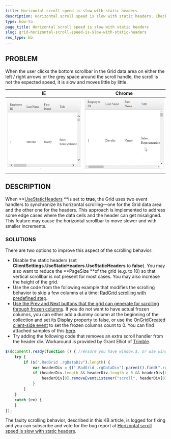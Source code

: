 ```yaml
---
title: Horizontal scroll speed is slow with static headers
description: Horizontal scroll speed is slow with static headers. Check it now!
type: how-to
page_title: Horizontal scroll speed is slow with static headers
slug: grid-horizontal-scroll-speed-is-slow-with-static-headers
res_type: kb
---
```



## PROBLEM

When the user clicks the bottom scrollbar in the Grid data area on either the left / right arrows or the grey space around the scroll handle, the scroll is not the expected speed, it is slow and moves little by little.


| IE | Chrome |
| --- | --- |
| ![IE-slow-scroll](images/grid-ie-slow-scroll.gif) | ![chrome-slow-scroll](images/grid-chrome-slow-scroll.gif) |


## DESCRIPTION

When **[UseStaticHeaders](https://docs.telerik.com/devtools/aspnet-ajax/controls/grid/functionality/scrolling/scroll-with-static-headers) **is set to **true**, the Grid uses two event handlers to synchronize its horizontal scrolling—one for the Grid data area and the other one for the headers. This approach is implemented to address some edge cases where the data cells and the header can get misaligned. This feature may cause the horizontal scrollbar to move slower and with smaller increments.

### SOLUTIONS

There are two options to improve this aspect of the scrolling behavior:

- Disable the static headers (set **ClientSettings.UseStaticHeaders.UseStaticHeaders** to **false**). You may also want to reduce the **PageSize **of the grid (e.g. to 10) so that vertical scrollbar is not present for most cases. You may also increase the height of the grid.
- Use the code from the following example that modifies the scrolling behavior to skip a few columns at a time: [RadGrid scrolling with predefined step](/support/code-library/radgrid-scrolling-with-predefined-step).
- [Use the Prev and Next buttons that the grid can generate for scrolling through frozen columns](https://demos.telerik.com/aspnet-ajax/grid/examples/columns-rows/columns/frozen-columns/defaultcs.aspx). If you do not want to have actual frozen columns, you can either add a dummy column at the beginning of the collection and set its Display property to false, or use the [OnGridCreated client-side event](https://docs.telerik.com/devtools/aspnet-ajax/controls/grid/client-side-programming/events/ongridcreated) to set the frozen columns count to 0. You can find attached samples of this [here](files/grid-prev-next-buttons-workaround.zip).
- Try adding the following code that removes an extra scroll handler from the header div. Workaround is provided by Grant Elliot of [Trimble](https://www.trimble.com/).
    
````JavaScript
$(document).ready(function () { //ensure you have window.$, or use window.$telerik.$ instead
    try {
        if ($(".RadGrid .rgDataDiv").length) {
            var headerDiv = $(".RadGrid .rgDataDiv").parent().find(".rgHeaderDiv");
            if (headerDiv.length && headerDiv.length > 0 && headerDiv[0]._events !== null && headerDiv[0]._events !== undefined && headerDiv[0]._events["scroll"] !== undefined && headerDiv[0]._events["scroll"].length > 0 && headerDiv[0]._events["scroll"][0].browserHandler !== undefined) {
                headerDiv[0].removeEventListener("scroll", headerDiv[0]._events["scroll"][0].browserHandler);
            }
        }
    }
    catch (ex) {
    }
});
````


 The faulty scrolling behavior, described in this KB article, is logged for fixing and you can subscribe and vote for the bug report at [Horizontal scroll speed is slow with static headers](https://feedback.telerik.com/Project/108/Feedback/Details/245441-horizontal-scroll-speed-is-slow-with-static-headers).

  